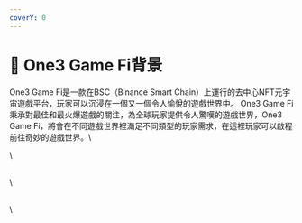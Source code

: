 ```yaml
---
coverY: 0
---
```


# 🐻 One3 Game Fi背景

One3 Game Fi是一款在BSC（Binance Smart Chain）上運行的去中心NFT元宇宙遊戲平台，玩家可以沉浸在一個又一個令人愉悅的遊戲世界中。 One3 Game Fi秉承對最佳和最火爆遊戲的關注，為全球玩家提供令人驚嘆的遊戲世界，One3 Game Fi，將會在不同遊戲世界裡滿足不同類型的玩家需求，在這裡玩家可以啟程前往奇妙的遊戲世界。\


\


\
\


\
\
